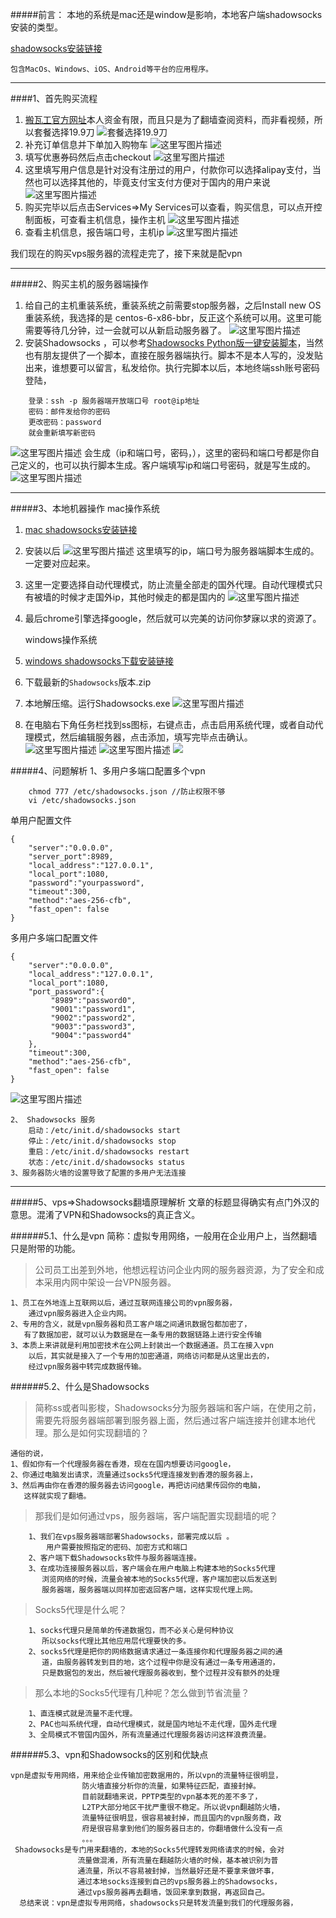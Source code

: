 #####前言：
	本地的系统是mac还是window是影响，本地客户端shadowsocks安装的类型。
	
[shadowsocks安装链接](https://github.com/shadowsocks/shadowsocks/wiki/Ports-and-Clients)

	包含MacOs、Windows、iOS、Android等平台的应用程序。
	


----------


####1、首先购买流程

 1. [搬瓦工官方网址](http://banwagong.cn/)本人资金有限，而且只是为了翻墙查阅资料，而非看视频，所以套餐选择19.9刀
    ![套餐选择19.9刀](https://img-blog.csdn.net/20180523185901242?watermark/2/text/aHR0cHM6Ly9ibG9nLmNzZG4ubmV0L3J1bm5pbmdfc2h1YWk=/font/5a6L5L2T/fontsize/400/fill/I0JBQkFCMA==/dissolve/70)
 2. 补充订单信息并下单加入购物车
    ![这里写图片描述](https://img-blog.csdn.net/20180523190652858?watermark/2/text/aHR0cHM6Ly9ibG9nLmNzZG4ubmV0L3J1bm5pbmdfc2h1YWk=/font/5a6L5L2T/fontsize/400/fill/I0JBQkFCMA==/dissolve/70)
 2. 填写优惠券码然后点击checkout
  ![这里写图片描述](https://img-blog.csdn.net/20180523191130845?watermark/2/text/aHR0cHM6Ly9ibG9nLmNzZG4ubmV0L3J1bm5pbmdfc2h1YWk=/font/5a6L5L2T/fontsize/400/fill/I0JBQkFCMA==/dissolve/70)
 3. 这里填写用户信息是针对没有注册过的用户，付款你可以选择alipay支付，当然也可以选择其他的，毕竟支付宝支付方便对于国内的用户来说
  ![这里写图片描述](https://img-blog.csdn.net/20180523191931183?watermark/2/text/aHR0cHM6Ly9ibG9nLmNzZG4ubmV0L3J1bm5pbmdfc2h1YWk=/font/5a6L5L2T/fontsize/400/fill/I0JBQkFCMA==/dissolve/70)
 4. 购买完毕以后点击Services=>My Services可以查看，购买信息，可以点开控制面板，可查看主机信息，操作主机
  ![这里写图片描述](https://img-blog.csdn.net/20180523193557996?watermark/2/text/aHR0cHM6Ly9ibG9nLmNzZG4ubmV0L3J1bm5pbmdfc2h1YWk=/font/5a6L5L2T/fontsize/400/fill/I0JBQkFCMA==/dissolve/70)
 5. 查看主机信息，报告端口号，主机ip
  ![这里写图片描述](https://img-blog.csdn.net/2018052319385318?watermark/2/text/aHR0cHM6Ly9ibG9nLmNzZG4ubmV0L3J1bm5pbmdfc2h1YWk=/font/5a6L5L2T/fontsize/400/fill/I0JBQkFCMA==/dissolve/70)
  

我们现在的购买vps服务器的流程走完了，接下来就是配vpn

----------


#####2、购买主机的服务器端操作

 1. 给自己的主机重装系统，重装系统之前需要stop服务器，之后Install new OS重装系统，我选择的是 centos-6-x86-bbr，反正这个系统可以用。这里可能需要等待几分钟，过一会就可以从新启动服务器了。
  ![这里写图片描述](https://img-blog.csdn.net/2018052319442842?watermark/2/text/aHR0cHM6Ly9ibG9nLmNzZG4ubmV0L3J1bm5pbmdfc2h1YWk=/font/5a6L5L2T/fontsize/400/fill/I0JBQkFCMA==/dissolve/70)
 2. 安装Shadowsocks  ，可以参考[Shadowsocks Python版一键安装脚本](https://teddysun.com/342.html)，当然也有朋友提供了一个脚本，直接在服务器端执行。脚本不是本人写的，没发贴出来，谁想要可以留言，私发给你。执行完脚本以后，本地终端ssh账号密码登陆，
 

```
	登录：ssh -p 服务器端开放端口号 root@ip地址
	密码：邮件发给你的密码
	更改密码：password
	就会重新填写新密码
```

![这里写图片描述](https://img-blog.csdn.net/20180523195646580?watermark/2/text/aHR0cHM6Ly9ibG9nLmNzZG4ubmV0L3J1bm5pbmdfc2h1YWk=/font/5a6L5L2T/fontsize/400/fill/I0JBQkFCMA==/dissolve/70)
 会生成（ip和端口号，密码，），这里的密码和端口号都是你自己定义的，也可以执行脚本生成。客户端填写ip和端口号密码，就是写生成的。
 ![这里写图片描述](https://img-blog.csdn.net/20180523195827585?watermark/2/text/aHR0cHM6Ly9ibG9nLmNzZG4ubmV0L3J1bm5pbmdfc2h1YWk=/font/5a6L5L2T/fontsize/400/fill/I0JBQkFCMA==/dissolve/70)


----------


#####3、本地机器操作
	mac操作系统
 1. [mac shadowsocks安装链接](https://github.com/shadowsocks/shadowsocks/wiki/Ports-and-Clients#os-x)
 2. 安装以后
  ![这里写图片描述](https://img-blog.csdn.net/20180523200235151?watermark/2/text/aHR0cHM6Ly9ibG9nLmNzZG4ubmV0L3J1bm5pbmdfc2h1YWk=/font/5a6L5L2T/fontsize/400/fill/I0JBQkFCMA==/dissolve/70)
这里填写的ip，端口号为服务器端脚本生成的。一定要对应起来。
 3. 这里一定要选择自动代理模式，防止流量全部走的国外代理。自动代理模式只有被墙的时候才走国外ip，其他时候走的都是国内的
  ![这里写图片描述](https://img-blog.csdn.net/20180523200645213?watermark/2/text/aHR0cHM6Ly9ibG9nLmNzZG4ubmV0L3J1bm5pbmdfc2h1YWk=/font/5a6L5L2T/fontsize/400/fill/I0JBQkFCMA==/dissolve/70) 
 4.  最后chrome引擎选择google，然后就可以完美的访问你梦寐以求的资源了。
	 
	
		windows操作系统
 1. [windows shadowsocks下载安装链接](https://github.com/shadowsocks/shadowsocks/wiki/Ports-and-Clients#windows)
 2. 下载最新的`Shadowsocks`版本.zip
 3. 本地解压缩。运行Shadowsocks.exe
  ![这里写图片描述](https://img-blog.csdn.net/20180524102922888?watermark/2/text/aHR0cHM6Ly9ibG9nLmNzZG4ubmV0L3J1bm5pbmdfc2h1YWk=/font/5a6L5L2T/fontsize/400/fill/I0JBQkFCMA==/dissolve/70)
 4. 在电脑右下角任务栏找到ss图标，右键点击，点击启用系统代理，或者自动代理模式，然后编辑服务器，点击添加，填写完毕点击确认。
  ![这里写图片描述](https://img-blog.csdn.net/20180524103429482?watermark/2/text/aHR0cHM6Ly9ibG9nLmNzZG4ubmV0L3J1bm5pbmdfc2h1YWk=/font/5a6L5L2T/fontsize/400/fill/I0JBQkFCMA==/dissolve/70)
  ![这里写图片描述](https://img-blog.csdn.net/20180524103444853?watermark/2/text/aHR0cHM6Ly9ibG9nLmNzZG4ubmV0L3J1bm5pbmdfc2h1YWk=/font/5a6L5L2T/fontsize/400/fill/I0JBQkFCMA==/dissolve/70)
  ![](https://img-blog.csdn.net/20180524103236285?watermark/2/text/aHR0cHM6Ly9ibG9nLmNzZG4ubmV0L3J1bm5pbmdfc2h1YWk=/font/5a6L5L2T/fontsize/400/fill/I0JBQkFCMA==/dissolve/70)


#####4、问题解析
	1、多用户多端口配置多个vpn
	
		chmod 777 /etc/shadowsocks.json //防止权限不够
		vi /etc/shadowsocks.json  
			
单用户配置文件 
```
{
    "server":"0.0.0.0",
    "server_port":8989,
    "local_address":"127.0.0.1",
    "local_port":1080,
    "password":"yourpassword",
    "timeout":300,
    "method":"aes-256-cfb",
    "fast_open": false
}
```
多用户多端口配置文件
```
{
    "server":"0.0.0.0",
    "local_address":"127.0.0.1",
    "local_port":1080,
    "port_password":{
         "8989":"password0",
         "9001":"password1",
         "9002":"password2",
         "9003":"password3",
         "9004":"password4"
    },
    "timeout":300,
    "method":"aes-256-cfb",
    "fast_open": false
}
```
![这里写图片描述](https://img-blog.csdn.net/20180524105659869?watermark/2/text/aHR0cHM6Ly9ibG9nLmNzZG4ubmV0L3J1bm5pbmdfc2h1YWk=/font/5a6L5L2T/fontsize/400/fill/I0JBQkFCMA==/dissolve/70)

	2、 Shadowsocks 服务
		启动：/etc/init.d/shadowsocks start
		停止：/etc/init.d/shadowsocks stop
		重启：/etc/init.d/shadowsocks restart
		状态：/etc/init.d/shadowsocks status
	3、服务器防火墙的设置导致了配置的多用户无法连接


----------
#####5、vps=>Shadowsocks翻墙原理解析
	文章的标题显得确实有点门外汉的意思。混淆了VPN和Shadowsocks的真正含义。

######5.1、什么是vpn
	简称：虚拟专用网络，一般用在企业用户上，当然翻墙只是附带的功能。

> 公司员工出差到外地，他想远程访问企业内网的服务器资源，为了安全和成本采用内网中架设一台VPN服务器。
	
	1、员工在外地连上互联网以后，通过互联网连接公司的vpn服务器，  
		通过vpn服务器进入企业内网。
	2、专用的含义，就是vpn服务器和员工客户端之间通讯数据包都加密了，  
	   有了数据加密，就可以认为数据是在一条专用的数据链路上进行安全传输
	3、本质上来讲就是利用加密技术在公网上封装出一个数据通道。员工在接入vpn  
		以后，其实就是接入了一个专用的加密通道，网络访问都是从这里出去的，  
		经过vpn服务器中转完成数据传输。

######5.2、什么是Shadowsocks
	

> 简称ss或者叫影梭，Shadowsocks分为服务器端和客户端，在使用之前，需要先将服务器端部署到服务器上面，然后通过客户端连接并创建本地代理。那么是如何实现翻墙的？

	通俗的说，
	1、假如你有一个代理服务器在香港，现在在国内想要访问google，
	2、你通过电脑发出请求，流量通过socks5代理连接发到香港的服务器上，  
	3、然后再由你在香港的服务器去访问google，再把访问结果传回你的电脑，  
	   这样就实现了翻墙。

>  那我们是如何通过vps，服务器端，客户端配置实现翻墙的呢？
	
		1、我们在vps服务器端部署Shadowsocks，部署完成以后 。
			用户需要按照指定的密码、加密方式和端口
		2、客户端下载Shadowsocks软件与服务器端连接。
		3、在成功连接服务器以后，客户端会在用户电脑上构建本地的Socks5代理  
		   浏览网络的时候，流量会被本地的Socks5代理，客户端加密以后发送到  
		   服务器端，服务器端以同样加密返回客户端，这样实现代理上网。

> Socks5代理是什么呢？
	
		1、socks代理只是简单的传递数据包，而不必关心是何种协议  
		   所以socks代理比其他应用层代理要快的多。
		2、socks5代理是把你的网络数据请求通过一条连接你和代理服务器之间的通  
		   道，由服务器转发到目的地，这个过程中你是没有通过一条专用通道的，  
		   只是数据包的发出，然后被代理服务器收到，整个过程并没有额外的处理

> 那么本地的Socks5代理有几种呢？怎么做到节省流量？
		
		1、直连模式就是流量不走代理。
		2、PAC也叫系统代理，自动代理模式，就是国内地址不走代理，国外走代理
		3、全局模式不管国内国外，所有流量通过代理服务器访问这样浪费流量。

######5.3、vpn和Shadowsocks的区别和优缺点
	
	vpn是虚拟专用网络，用来给企业传输加密数据用的，所以vpn的流量特征很明显，  
	                防火墙直接分析你的流量，如果特征匹配，直接封掉。  
	                目前就翻墙来说，PPTP类型的vpn基本死的差不多了，  
	                L2TP大部分地区干扰严重很不稳定。所以说vpn翻越防火墙，  
	                流量特征很明显，很容易被封掉，而且国内的vpn服务商，政  
	                府是很容易拿到他们的服务器日志的，你翻墙做什么没有一点  
	                。。。
	 Shadowsocks是专门用来翻墙的，本地的Socks5代理转发网络请求的时候，会对  
	               流量做混淆，所有流量在翻越防火墙的时候，基本被识别为普  
	               通流量，所以不容易被封掉，当然最好还是不要拿来做坏事，  
	               通过本地socks连接到自己的vps服务器上的Shadowsocks，  
	               通过vps服务器再去翻墙，饭回来拿到数据，再返回自己。
	  总结来说：vpn是虚拟专用网络，shadowsocks只是转发流量到我们的代理服务器，
	

  
	 

	